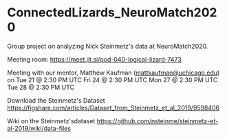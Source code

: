# ConnectedLizards_NeuroMatch2020
Group project on analyzing Nick Steinmetz's data at NeuroMatch2020.

Meeting room: https://meet.jit.si/pod-040-logical-lizard-7473

Meeting with our mentor, Matthew Kaufman (mattkaufman@uchicago.edu) on 
  Tue 21 @ 2:30 PM UTC 
  Fri 24 @ 2:30 PM UTC 
  Mon 27 @ 2:30 PM UTC 
  Tue 28 @ 2:30 PM UTC 
  
Download the Steinmetz's Dataset https://figshare.com/articles/Dataset_from_Steinmetz_et_al_2019/9598406

Wiki on the Steinmetz'sdataset https://github.com/nsteinme/steinmetz-et-al-2019/wiki/data-files

